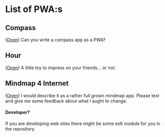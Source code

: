 # List of PWA:s

## Compass
([Open](http://lborgman.github.io/compass/compass.html))
Can you write a compass app as a PWA?

## Hour
([Open](http://lborgman.github.io/hour/hour.html))
A little toy to impress on your friends... or not.

## Mindmap 4 Internet
([Open](http://lborgman.github.io/mm4i))
I would describe it as a rather full grown mindmap app.
Please test and give me some feedback about what I aught to change.

#### Developer?
If you are developing web sites there might be some es6 module for you in the repository.